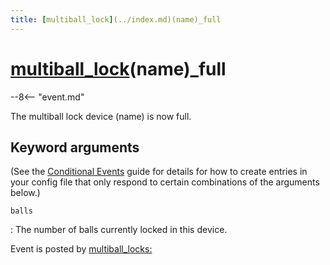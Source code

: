 ```yaml
---
title: [multiball_lock](../index.md)(name)_full
---
```


# [multiball_lock](../index.md)(name)_full


--8<-- "event.md"

The multiball lock device (name) is now full.

## Keyword arguments

(See the [Conditional Events](overview/conditional.md)
guide for details for how to create entries in your config file that
only respond to certain combinations of the arguments below.)

`balls`

:   The number of balls currently locked in this device.

Event is posted by [multiball_locks:](../config/multiball_locks.md)

